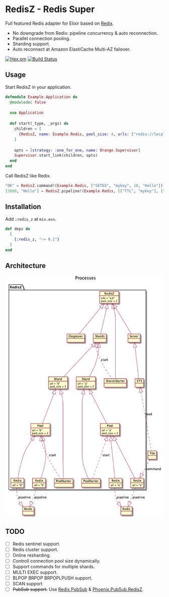 RedisZ - Redis Super
==
Full featured Redis adapter for Elixir based on [Redix][Redix].

* No downgrade from Redix: pipeline concurrency & auto reconnection.
* Parallel connection pooling.
* Sharding support.
* Auto reconnect at Amazon ElastiCache Multi-AZ failover.

[![Hex.pm](https://img.shields.io/hexpm/v/redis_z.svg)](https://hex.pm/packages/redis_z)
[![Build Status](https://travis-ci.org/ne-sachirou/redis_z.svg?branch=master)](https://travis-ci.org/ne-sachirou/redis_z)

Usage
--
Start RedisZ in your application.

```elixir
defmodule Example.Application do
  @moduledoc false

  use Application

  def start(_type, _args) do
    children = [
      {RedisZ, name: Example.Redis, pool_size: 4, urls: ["redis://localhost/0", "redis://localhost/1"]},
    ]

    opts = [strategy: :one_for_one, name: Orange.Supervisor]
    Supervisor.start_link(children, opts)
  end
end
```

Call RedisZ like Redix.

```elixir
"OK" = RedisZ.command!(Example.Redis, ["SETEX", "mykey", 10, "Hello"])
[3600, "Hello"] = RedisZ.pipeline!(Example.Redis, [["TTL", "mykey"], ["GET", "mykey"]])
```

Installation
--
Add `:redis_z` at `mix.exs`.

```elixir
def deps do
  [
    {:redis_z, "~> 0.1"}
  ]
end
```

Architecture
--
![processes](./processes.png)

TODO
--
* [ ] Redis sentinel support.
* [ ] Redis cluster support.
* [ ] Online resharding.
* [ ] Controll connection pool size dynamically.
* [ ] Support commands for multiple shards.
* [ ] MULTI EXEC support.
* [ ] BLPOP BRPOP BRPOPLPUSH support.
* [ ] SCAN support
* [ ] ~~PubSub support.~~ Use [Redix.PubSub][Redix.PubSub] & [Phoenix.PubSub.RedisZ][Phoenix.PubSub.RedisZ].

[Redix]: https://hex.pm/packages/redix
[Redix.PubSub]: https://hex.pm/packages/redix_pubsub
[Phoenix.PubSub.RedisZ]: https://hex.pm/packages/phoenix_pubsub_redis_z
